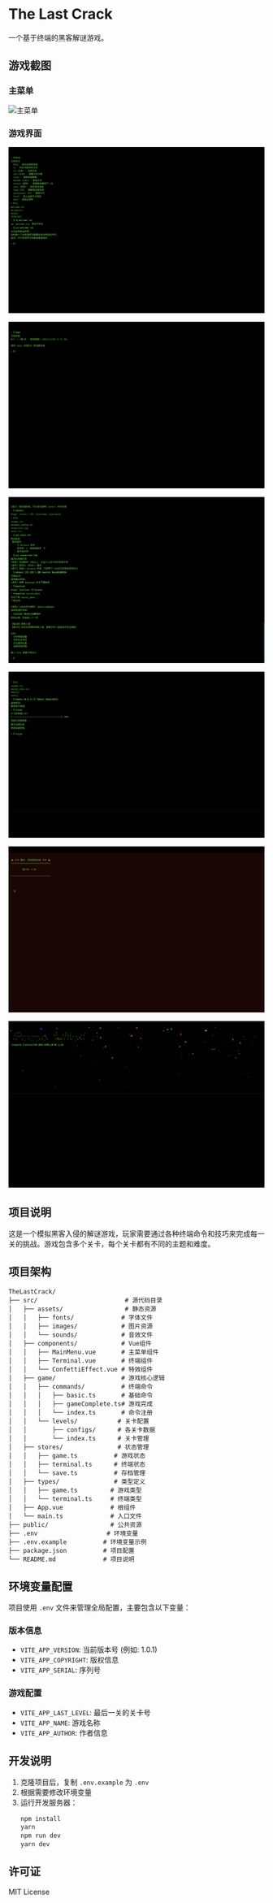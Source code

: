 # The Last Crack

一个基于终端的黑客解谜游戏。

## 游戏截图

### 主菜单
![主菜单](screenshot/01.png)

### 游戏界面
![游戏界面](screenshot/02.png)

![游戏界面](screenshot/03.png)

![游戏玩法](screenshot/04.png)

![游戏玩法](screenshot/05.png)

![游戏玩法](screenshot/06.png)

![游戏玩法](screenshot/07.png)

## 项目说明

这是一个模拟黑客入侵的解谜游戏，玩家需要通过各种终端命令和技巧来完成每一关的挑战。游戏包含多个关卡，每个关卡都有不同的主题和难度。

## 项目架构

```text
TheLastCrack/
├── src/                        # 源代码目录
│   ├── assets/                 # 静态资源
│   │   ├── fonts/             # 字体文件
│   │   ├── images/            # 图片资源
│   │   └── sounds/            # 音效文件
│   ├── components/            # Vue组件
│   │   ├── MainMenu.vue       # 主菜单组件
│   │   ├── Terminal.vue       # 终端组件
│   │   └── ConfettiEffect.vue # 特效组件
│   ├── game/                  # 游戏核心逻辑
│   │   ├── commands/          # 终端命令
│   │   │   ├── basic.ts       # 基础命令
│   │   │   ├── gameComplete.ts# 游戏完成
│   │   │   └── index.ts       # 命令注册
│   │   └── levels/           # 关卡配置
│   │       ├── configs/      # 各关卡数据
│   │       └── index.ts      # 关卡管理
│   ├── stores/               # 状态管理
│   │   ├── game.ts          # 游戏状态
│   │   ├── terminal.ts      # 终端状态
│   │   └── save.ts          # 存档管理
│   ├── types/               # 类型定义
│   │   ├── game.ts         # 游戏类型
│   │   └── terminal.ts     # 终端类型
│   ├── App.vue             # 根组件
│   └── main.ts             # 入口文件
├── public/                 # 公共资源
├── .env                   # 环境变量
├── .env.example          # 环境变量示例
├── package.json          # 项目配置
└── README.md             # 项目说明
```

## 环境变量配置

项目使用 `.env` 文件来管理全局配置，主要包含以下变量：

### 版本信息
- `VITE_APP_VERSION`: 当前版本号 (例如: 1.0.1)
- `VITE_APP_COPYRIGHT`: 版权信息
- `VITE_APP_SERIAL`: 序列号

### 游戏配置
- `VITE_APP_LAST_LEVEL`: 最后一关的关卡号
- `VITE_APP_NAME`: 游戏名称
- `VITE_APP_AUTHOR`: 作者信息

## 开发说明

1. 克隆项目后，复制 `.env.example` 为 `.env`
2. 根据需要修改环境变量
3. 运行开发服务器：
   ```bash
   npm install
   yarn
   npm run dev
   yarn dev
   ```

## 许可证

MIT License 